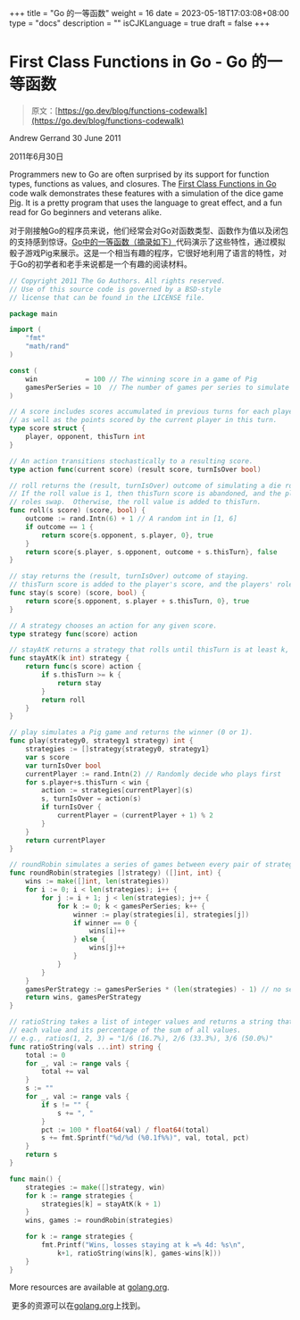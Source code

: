 +++
title = "Go 的一等函数"
weight = 16
date = 2023-05-18T17:03:08+08:00
type = "docs"
description = ""
isCJKLanguage = true
draft = false
+++

# First Class Functions in Go - Go 的一等函数

> 原文：[https://go.dev/blog/functions-codewalk](https://go.dev/blog/functions-codewalk)

Andrew Gerrand
30 June 2011

2011年6月30日

Programmers new to Go are often surprised by its support for function types, functions as values, and closures. The [First Class Functions in Go](https://go.dev/doc/codewalk/functions/) code walk demonstrates these features with a simulation of the dice game [Pig](http://en.wikipedia.org/wiki/Pig_(dice)). It is a pretty program that uses the language to great effect, and a fun read for Go beginners and veterans alike.

​	对于刚接触Go的程序员来说，他们经常会对Go对函数类型、函数作为值以及闭包的支持感到惊讶。[Go中的一等函数（摘录如下）](https://go.dev/doc/codewalk/functions/)代码演示了这些特性，通过模拟骰子游戏Pig来展示。这是一个相当有趣的程序，它很好地利用了语言的特性，对于Go的初学者和老手来说都是一个有趣的阅读材料。

```go
// Copyright 2011 The Go Authors. All rights reserved.
// Use of this source code is governed by a BSD-style
// license that can be found in the LICENSE file.

package main

import (
	"fmt"
	"math/rand"
)

const (
	win            = 100 // The winning score in a game of Pig
	gamesPerSeries = 10  // The number of games per series to simulate
)

// A score includes scores accumulated in previous turns for each player,
// as well as the points scored by the current player in this turn.
type score struct {
	player, opponent, thisTurn int
}

// An action transitions stochastically to a resulting score.
type action func(current score) (result score, turnIsOver bool)

// roll returns the (result, turnIsOver) outcome of simulating a die roll.
// If the roll value is 1, then thisTurn score is abandoned, and the players'
// roles swap.  Otherwise, the roll value is added to thisTurn.
func roll(s score) (score, bool) {
	outcome := rand.Intn(6) + 1 // A random int in [1, 6]
	if outcome == 1 {
		return score{s.opponent, s.player, 0}, true
	}
	return score{s.player, s.opponent, outcome + s.thisTurn}, false
}

// stay returns the (result, turnIsOver) outcome of staying.
// thisTurn score is added to the player's score, and the players' roles swap.
func stay(s score) (score, bool) {
	return score{s.opponent, s.player + s.thisTurn, 0}, true
}

// A strategy chooses an action for any given score.
type strategy func(score) action

// stayAtK returns a strategy that rolls until thisTurn is at least k, then stays.
func stayAtK(k int) strategy {
	return func(s score) action {
		if s.thisTurn >= k {
			return stay
		}
		return roll
	}
}

// play simulates a Pig game and returns the winner (0 or 1).
func play(strategy0, strategy1 strategy) int {
	strategies := []strategy{strategy0, strategy1}
	var s score
	var turnIsOver bool
	currentPlayer := rand.Intn(2) // Randomly decide who plays first
	for s.player+s.thisTurn < win {
		action := strategies[currentPlayer](s)
		s, turnIsOver = action(s)
		if turnIsOver {
			currentPlayer = (currentPlayer + 1) % 2
		}
	}
	return currentPlayer
}

// roundRobin simulates a series of games between every pair of strategies.
func roundRobin(strategies []strategy) ([]int, int) {
	wins := make([]int, len(strategies))
	for i := 0; i < len(strategies); i++ {
		for j := i + 1; j < len(strategies); j++ {
			for k := 0; k < gamesPerSeries; k++ {
				winner := play(strategies[i], strategies[j])
				if winner == 0 {
					wins[i]++
				} else {
					wins[j]++
				}
			}
		}
	}
	gamesPerStrategy := gamesPerSeries * (len(strategies) - 1) // no self play
	return wins, gamesPerStrategy
}

// ratioString takes a list of integer values and returns a string that lists
// each value and its percentage of the sum of all values.
// e.g., ratios(1, 2, 3) = "1/6 (16.7%), 2/6 (33.3%), 3/6 (50.0%)"
func ratioString(vals ...int) string {
	total := 0
	for _, val := range vals {
		total += val
	}
	s := ""
	for _, val := range vals {
		if s != "" {
			s += ", "
		}
		pct := 100 * float64(val) / float64(total)
		s += fmt.Sprintf("%d/%d (%0.1f%%)", val, total, pct)
	}
	return s
}

func main() {
	strategies := make([]strategy, win)
	for k := range strategies {
		strategies[k] = stayAtK(k + 1)
	}
	wins, games := roundRobin(strategies)

	for k := range strategies {
		fmt.Printf("Wins, losses staying at k =% 4d: %s\n",
			k+1, ratioString(wins[k], games-wins[k]))
	}
}
```

More resources are available at [golang.org](https://go.dev/doc/docs.html).

​	更多的资源可以在[golang.org](https://go.dev/doc/docs.html)上找到。
